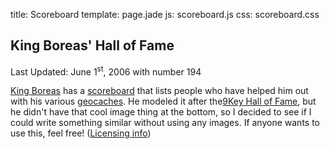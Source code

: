 title: Scoreboard
template: page.jade
js: scoreboard.js
css: scoreboard.css

King Boreas' Hall of Fame
-------------------------

Last Updated: June 1<sup>st</sup>, 2006 with number 194

[King Boreas] has a [scoreboard] that lists people who have helped him out with his various [geocaches].  He modeled it after the[9Key Hall of Fame], but he didn't have that cool image thing at the bottom, so I decided to see if I could write something similar without using any images.  If anyone wants to use this, feel free!  ([Licensing info])

[King Boreas]: http://www.geocaching.com/profile/?guid=3434ebbf-7b30-42c0-a876-24249b7c495e
[Scoreboard]: http://websports.8m.com/HTML/hall_of_fame-maintenance.html
[Geocaches]: http://www.geocaching.com/
[9Key Hall of Fame]: http://www.9key.com/hall_of_fame.asp
[Licensing Info]: /license.html

<div id="scoreboard"></div>
